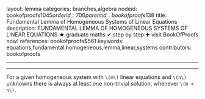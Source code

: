 layout: lemma
categories: branches,algebra
nodeid: bookofproofs$1045
orderid: 700
parentid: bookofproofs$138
title: Fundamental Lemma of Homogeneous Systems of Linear Equations
description: FUNDAMENTAL LEMMA OF HOMOGENEOUS SYSTEMS OF LINEAR EQUATIONS &#9733; graduate maths &#10004; step by step &#10010; visit BookOfProofs now!
references: bookofproofs$561
keywords: equations,fundamental,homogeneous,lemma,linear,systems
contributors: bookofproofs

---


---

For a given homogeneous system with `\(m\)` linear equations and `\(n\)` unknowns there is always at least one non-trivial solution, whenever `\(m < n\)`.
